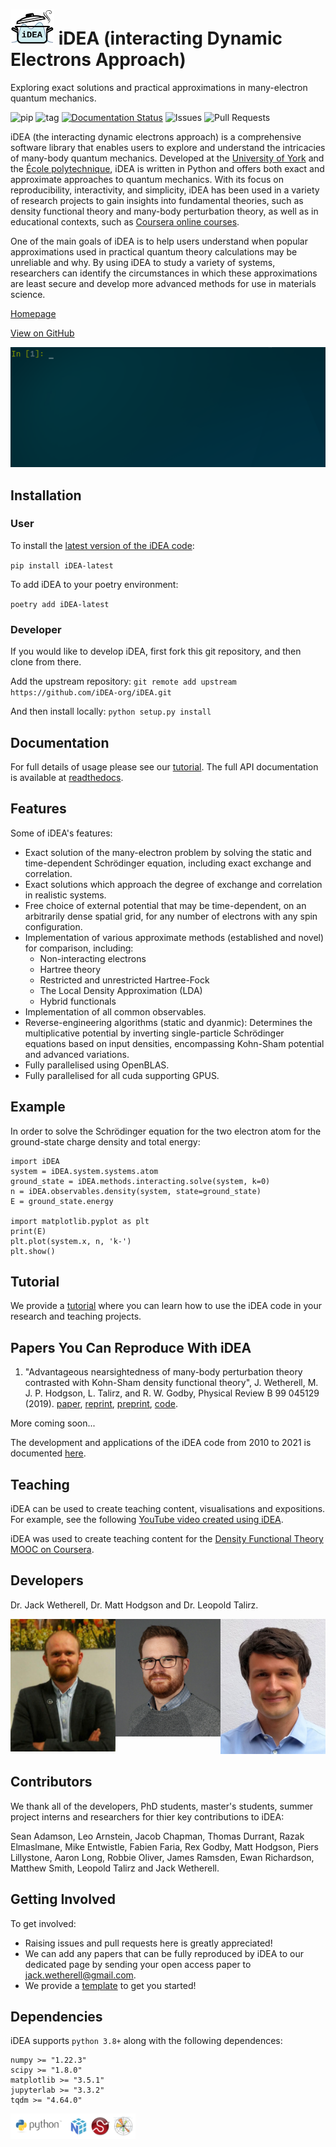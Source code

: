 # <img src="docs/logo.png" alt="" width="70"/> iDEA (interacting Dynamic Electrons Approach)  

Exploring exact solutions and practical approximations in many-electron quantum mechanics.

![pip](https://img.shields.io/pypi/v/iDEA-latest)
![tag](https://img.shields.io/github/v/tag/iDEA-org/iDEA)
[![Documentation Status](https://readthedocs.org/projects/idea-interacting-dynamic-electrons-approach/badge/?version=latest)](https://idea-interacting-dynamic-electrons-approach.readthedocs.io/en/latest/?badge=latest)
![Issues](https://img.shields.io/github/issues/iDEA-org/iDEA)
![Pull Requests](https://img.shields.io/github/issues-pr/iDEA-org/iDEA)

<p>iDEA (the interacting dynamic electrons approach) is a comprehensive software library that enables users to explore and understand the intricacies of many-body quantum mechanics. Developed at the <a href="https://www.york.ac.uk/">University of York</a> and the <a href="https://www.polytechnique.edu/en">&Eacute;cole polytechnique</a>, iDEA is written in Python and offers both exact and approximate approaches to quantum mechanics. With its focus on reproducibility, interactivity, and simplicity, iDEA has been used in a variety of research projects to gain insights into fundamental theories, such as density functional theory and many-body perturbation theory, as well as in educational contexts, such as <a href="https://www.coursera.org/learn/density-functional-theory">Coursera online courses</a>.</p>
 
<p>One of the main goals of iDEA is to help users understand when popular approximations used in practical quantum theory calculations may be unreliable and why. By using iDEA to study a variety of systems, researchers can identify the circumstances in which these approximations are least secure and develop more advanced methods for use in materials science.</p>

<!--**iDEA (interacting Dynamic Electrons Approach) is a high-performance, user friendly, free software framework in python for state-of-the-art research, experiments, testing and education in many-body quantum physics with a focus on reproducibility, interactivity and simplicity.** -->

[Homepage](https://idea-org.github.io/)

[View on GitHub](https://github.com/iDEA-org/iDEA)

![demo](demo.gif)

## Installation

### User

To install the [latest version of the iDEA code](https://pypi.org/project/iDEA-latest/):

`pip install iDEA-latest`

To add iDEA to your poetry environment:

`poetry add iDEA-latest`

### Developer

If you would like to develop iDEA, first fork this git repository, and then clone from there.

Add the upstream repository: `git remote add upstream https://github.com/iDEA-org/iDEA.git`

And then install locally: `python setup.py install`

## Documentation

For full details of usage please see our [tutorial](https://github.com/iDEA-org/iDEA/blob/master/tutorial/tutorial.ipynb). The full API documentation is available at [readthedocs](https://idea-interacting-dynamic-electrons-approach.readthedocs.io/en/latest/).

## Features

Some of iDEA's features:
- Exact solution of the many-electron problem by solving the static and time-dependent Schr&#246;dinger equation, including exact exchange and correlation.
- Exact solutions which approach the degree of exchange and correlation in realistic systems.
- Free choice of external potential that may be time-dependent, on an arbitrarily dense spatial grid, for any number of electrons with any spin configuration.
- Implementation of various approximate methods (established and novel) for comparison, including:
    - Non-interacting electrons
    - Hartree theory
    - Restricted and unrestricted Hartree-Fock
    - The Local Density Approximation (LDA)
    - Hybrid functionals
- Implementation of all common observables.
- Reverse-engineering algorithms (static and dyanmic): Determines the multiplicative potential by inverting single-particle Schr&#246;dinger equations based on input densities, encompassing Kohn-Sham potential and advanced variations.
- Fully parallelised using OpenBLAS.
- Fully parallelised for all cuda supporting GPUS.

## Example

In order to solve the Schrödinger equation for the two electron atom for the ground-state charge density and total energy:

```
import iDEA
system = iDEA.system.systems.atom
ground_state = iDEA.methods.interacting.solve(system, k=0)
n = iDEA.observables.density(system, state=ground_state)
E = ground_state.energy

import matplotlib.pyplot as plt
print(E)
plt.plot(system.x, n, 'k-')
plt.show()
```

## Tutorial

We provide a [tutorial](https://github.com/iDEA-org/iDEA/blob/master/tutorial/tutorial.ipynb) where you can learn how to use the iDEA code in your research and teaching projects.

## Papers You Can Reproduce With iDEA

1. "Advantageous nearsightedness of many-body perturbation theory contrasted with Kohn-Sham density functional theory", J. Wetherell, M. J. P. Hodgson, L. Talirz, and R. W. Godby, Physical Review B 99 045129 (2019).
[paper](https://journals.aps.org/prb/abstract/10.1103/PhysRevB.99.045129), [reprint](https://jackwetherell.github.io/files/nearsightedness.pdf), [preprint](https://arxiv.org/pdf/1812.02661.pdf), [code](https://github.com/JackWetherell/advantageous-nearsightedness).

More coming soon...

The development and applications of the iDEA code from 2010 to 2021 is documented [here](https://www-users.york.ac.uk/~rwg3/idea.html).

## Teaching

iDEA can be used to create teaching content, visualisations and expositions. For example, see the following [YouTube video created using iDEA](https://www.youtube.com/watch?v=JaSVguMFA-M&ab_channel=JackWetherell).

iDEA was used to create teaching content for the [Density Functional Theory MOOC on Coursera](https://www.coursera.org/learn/density-functional-theory).

## Developers

Dr. Jack Wetherell, Dr. Matt Hodgson and Dr. Leopold Talirz.

<div style="display:flex;">
    <div style="flex: 1;">
        <img src="docs/Jack_Wetherell.jpeg" style="max-width:100%; height:auto;">
    </div>
    <div style="flex: 1;">
        <img src="docs/Matt_Hodgson.jpg" style="max-width:100%; height:auto;">
    </div>
    <div style="flex: 1;">
        <img src="docs/Leopold_Talirz.jpeg" style="max-width:100%; height:auto;">
    </div>
</div>

<!--img src="docs/dev.png" alt="" width="500"/-->

## Contributors

We thank all of the developers, PhD students, master's students, summer project interns and researchers for thier key contributions to iDEA:

Sean Adamson, Leo Arnstein, Jacob Chapman, Thomas Durrant, Razak Elmaslmane, Mike Entwistle, Fabien Faria, Rex Godby, Matt Hodgson, Piers Lillystone, Aaron Long, Robbie Oliver, James Ramsden, Ewan Richardson, Matthew Smith, Leopold Talirz and Jack Wetherell. 

## Getting Involved

To get involved:
- Raising issues and pull requests here is greatly appreciated!
- We can add any papers that can be fully reproduced by iDEA to our dedicated page by sending your open access paper to jack.wetherell@gmail.com.
- We provide a [template](https://github.com/iDEA-org/iDEA-project-template) to get you started!

## Dependencies

iDEA supports `python 3.8+` along with the following dependences:
```
numpy >= "1.22.3"
scipy >= "1.8.0"
matplotlib >= "3.5.1"
jupyterlab >= "3.3.2"
tqdm >= "4.64.0"
```

<img src="docs/logos.png" alt="" width="200"/>
